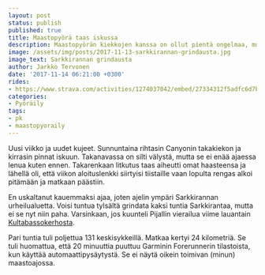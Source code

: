 ```yaml
---
layout: post
status: publish
published: true
title: Maastopyörä taas iskussa
description: Maastopyörän kiekkojen kanssa on ollut pientä ongelmaa, mutta nyt ne ovat melkein selätetty. Pinnat ovat kireällä ja se on hyvä asia.
image: /assets/img/posts/2017-11-13-sarkkirannan-grindausta.jpg
image_text: Sarkkirannan grindausta
author: Jarkko Tervonen
date: '2017-11-14 06:21:00 +0300'
rides:
- https://www.strava.com/activities/1274037042/embed/27334312f5adfc6d7b90f680f5efdd24581d9502
categories:
- Pyöräily
tags:
- pk
- maastopyoraily
---
```

Uusi viikko ja uudet kujeet. Sunnuntaina rihtasin Canyonin takakiekon ja kirrasin pinnat iskuun. Takanavassa on silti välystä, mutta se ei enää ajaessa lenua kuten ennen. Takarenkaan litkutus taas aiheutti omat haasteensa ja lähellä oli, että viikon aloituslenkki siirtyisi tiistaille vaan lopulta rengas alkoi pitämään ja matkaan päästiin.

<!-- more -->

En uskaltanut kauemmaksi ajaa, joten ajelin ympäri Sarkkirannan urheilualuetta. Voisi tuntua tylsältä grindata kaksi tuntia Sarkkirantaa, mutta ei se nyt niin paha. Varsinkaan, jos kuunteli Pijallin vierailua viime lauantain [Kultabassokerhosta](http://kbk.datanurkka.org/?vuosi=2017).

Pari tuntia tuli poljettua 131 keskisykkeillä. Matkaa kertyi 24 kilometriä. Se tuli huomattua, että 20 minuuttia puuttuu Garminin Forerunnerin tilastoista, kun käyttää automaattipysäytystä. Se ei näytä oikein toimivan (minun) maastoajossa.
